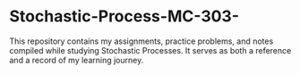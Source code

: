 # Stochastic-Process-MC-303-
This repository contains my assignments, practice problems, and notes compiled while studying Stochastic Processes. It serves as both a reference and a record of my learning journey.

